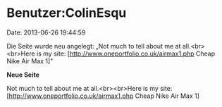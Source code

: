 Benutzer:ColinEsqu
==================

Date: 2013-06-26 19:44:59

Die Seite wurde neu angelegt: „Not much to tell about me at
all.\<br\>\<br\>Here is my site:
\[http://www.oneportfolio.co.uk/airmax1.php Cheap Nike Air Max 1\]"

**Neue Seite**

<div>

Not much to tell about me at all.\<br\>\<br\>Here is my site:
\[http://www.oneportfolio.co.uk/airmax1.php Cheap Nike Air Max 1\]

</div>
